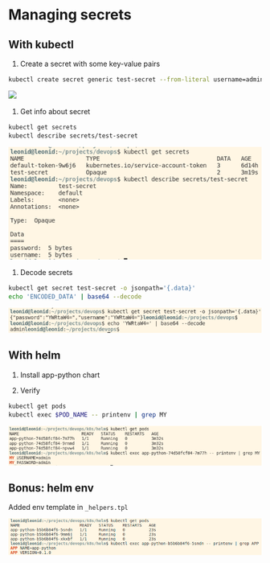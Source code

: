 # Managing secrets

## With kubectl

1. Create a secret with some key-value pairs

```bash
kubectl create secret generic test-secret --from-literal username=admin --from-literal password=admin
```

![](./img/secrets_create.png)

1. Get info about secret

```bash
kubectl get secrets
kubectl describe secrets/test-secret
```

![](./img/secrets_info.png)

1. Decode secrets

```bash
kubectl get secret test-secret -o jsonpath='{.data}'
echo 'ENCODED_DATA' | base64 --decode
```

![](./img/secrets_decode.png)

## With helm

1. Install app-python chart

1. Verify

```bash
kubectl get pods
kubectl exec $POD_NAME -- printenv | grep MY
```

![](./img/secrets_helm.png)

## Bonus: helm env

Added env template in `_helpers.tpl`

![](./img/tpl_env.png)

